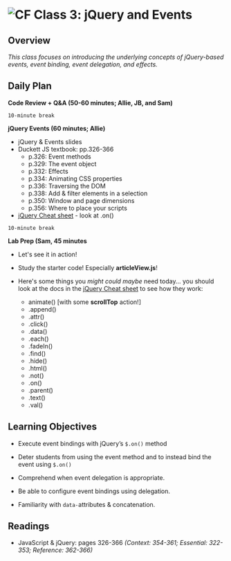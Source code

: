 ![CF](https://i.imgur.com/7v5ASc8.png)  Class 3: jQuery and Events
=======

## Overview

*This class focuses on introducing the underlying concepts of jQuery-based events, event binding, event delegation, and effects.*

## Daily Plan

**Code Review + Q&A (50-60 minutes; Allie, JB, and Sam)**

`10-minute break`

**jQuery Events (60 minutes; Allie)**

- jQuery & Events slides
- Duckett JS textbook: pp.326-366
  - p.326: Event methods
  - p.329: The event object
  - p.332: Effects
  - p.334: Animating CSS properties
  - p.336: Traversing the DOM
  - p.338: Add & filter elements in a selection
  - p.350: Window and page dimensions
  - p.356: Where to place your scripts
- [jQuery Cheat sheet](http://oscarotero.com/jquery/) - look at .on()

`10-minute break`

**Lab Prep (Sam, 45 minutes**

- Let's see it in action!
- Study the starter code! Especially **articleView.js**!
- Here's some things you *might could maybe* need today... you should look at the docs in the [jQuery Cheat sheet](http://oscarotero.com/jquery/) to see how they work:

	- animate() [with some **scrollTop** action!]
	- .append()
	- .attr()
	- .click()
	- .data()
	- .each()
	- .fadeIn()
	- .find()
	- .hide()
	- .html()
	- .not()
	- .on()
	- .parent()
	- .text()
	- .val()

## Learning Objectives
<!--
ABCD:
  Audience: Program participants
  Behavior: Expected learning/behavior changes/results
  Condition:
    Circumstances that lead to change/result
    When change/result are expected to occur
  Degree: How much change occurs (%) for how many participants (#)
-->

* Execute event bindings with jQuery’s `$.on()` method

- Deter students from using the event method and to instead bind the event using `$.on()`

* Comprehend when event delegation is appropriate.

* Be able to configure event bindings using delegation.

* Familiarity with `data-`attributes & concatenation.


## Readings
<!-- List of readings required for this content; readings being completed by the start of this lecture -->

* JavaScript & jQuery: pages 326-366
  *(Context: 354-361; Essential: 322-353; Reference: 362-366)*
